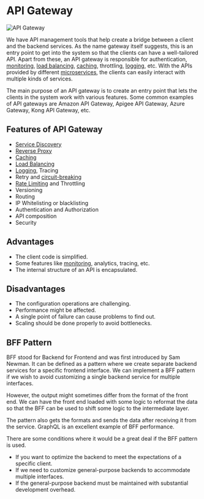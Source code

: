 # API Gateway

![API Gateway](https://miro.medium.com/v2/resize:fit:720/format:webp/1*M7Tc4AXdM9_EHWw_7OD6FQ.jpeg)

We have API management tools that help create a bridge between a client and the backend services. As the name gateway itself suggests, this is an entry point to get into the system so that the clients can have a well-tailored API. Apart from these, an API gateway is responsible for authentication, [monitoring](https://github.com/pragyaasapkota/System-Design-Concepts/tree/master/Logging%2C%20Monitoring%2C%20and%20Alerting), [load balancing](https://github.com/pragyaasapkota/System-Design-Concepts/tree/master/Load%20Balancing), [caching](https://github.com/pragyaasapkota/System-Design-Concepts/tree/master/Caching), throttling, [logging](https://github.com/pragyaasapkota/System-Design-Concepts/tree/master/Logging%2C%20Monitoring%2C%20and%20Alerting), etc. With the APIs provided by different [microservices](https://github.com/pragyaasapkota/System-Design-Concepts/tree/master/Microservices), the clients can easily interact with multiple kinds of services.

The main purpose of an API gateway is to create an entry point that lets the clients in the system work with various features. Some common examples of API gateways are Amazon API Gateway, Apigee API Gateway, Azure Gateway, Kong API Gateway, etc.

## Features of API Gateway

- [Service Discovery](https://github.com/pragyaasapkota/System-Design-Concepts/tree/master/Service%20Discovery)
- [Reverse Proxy](https://github.com/pragyaasapkota/System-Design-Concepts/tree/master/Proxies)
- [Caching](https://github.com/pragyaasapkota/System-Design-Concepts/tree/master/Caching)
- [Load Balancing](https://github.com/pragyaasapkota/System-Design-Concepts/tree/master/Load%20Balancing)
- [Logging](https://github.com/pragyaasapkota/System-Design-Concepts/tree/master/Logging%2C%20Monitoring%2C%20and%20Alerting), Tracing
- Retry and [circuit-breaking](https://github.com/pragyaasapkota/System-Design-Concepts/tree/master/Circuit%20Breaker)
- [Rate Limiting](https://github.com/pragyaasapkota/System-Design-Concepts/tree/master/Rate%20Limiting) and Throttling
- Versioning
- Routing
- IP Whitelisting or blacklisting
- Authentication and Authorization
- API composition
- Security

## Advantages

- The client code is simplified.
- Some features like [monitoring](https://github.com/pragyaasapkota/System-Design-Concepts/tree/master/Logging%2C%20Monitoring%2C%20and%20Alerting), analytics, tracing, etc.
- The internal structure of an API is encapsulated.

## Disadvantages

- The configuration operations are challenging.
- Performance might be affected.
- A single point of failure can cause problems to find out.
- Scaling should be done properly to avoid bottlenecks.

## BFF Pattern

BFF stood for Backend for Frontend and was first introduced by Sam Newman. It can be defined as a pattern where we create separate backend services for a specific frontend interface. We can implement a BFF pattern if we wish to avoid customizing a single backend service for multiple interfaces.

However, the output might sometimes differ from the format of the front end. We can have the front end loaded with some logic to reformat the data so that the BFF can be used to shift some logic to the intermediate layer.

The pattern also gets the formats and sends the data after receiving it from the service. GraphQL is an excellent example of BFF performance.

There are some conditions where it would be a great deal if the BFF pattern is used.

- If you want to optimize the backend to meet the expectations of a specific client.
- If we need to customize general-purpose backends to accommodate multiple interfaces.
- If the general-purpose backend must be maintained with substantial development overhead.
